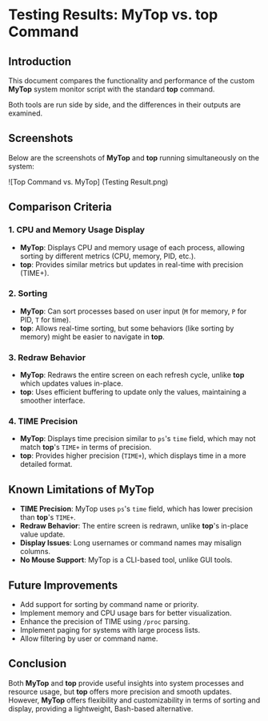# Testing Results: MyTop vs. top Command

## Introduction
This document compares the functionality and performance of the custom **MyTop** system monitor script with the standard **top** command.

Both tools are run side by side, and the differences in their outputs are examined.

## Screenshots

Below are the screenshots of **MyTop** and **top** running simultaneously on the system:

![Top Command vs. MyTop] (Testing Result.png)

## Comparison Criteria

### 1. **CPU and Memory Usage Display**
- **MyTop**: Displays CPU and memory usage of each process, allowing sorting by different metrics (CPU, memory, PID, etc.).
- **top**: Provides similar metrics but updates in real-time with precision (TIME+).

### 2. **Sorting**
- **MyTop**: Can sort processes based on user input (`M` for memory, `P` for PID, `T` for time).
- **top**: Allows real-time sorting, but some behaviors (like sorting by memory) might be easier to navigate in **top**.

### 3. **Redraw Behavior**
- **MyTop**: Redraws the entire screen on each refresh cycle, unlike **top** which updates values in-place.
- **top**: Uses efficient buffering to update only the values, maintaining a smoother interface.

### 4. **TIME Precision**
- **MyTop**: Displays time precision similar to `ps`'s `time` field, which may not match **top**'s `TIME+` in terms of precision.
- **top**: Provides higher precision (`TIME+`), which displays time in a more detailed format.

## Known Limitations of MyTop
- **TIME Precision**: MyTop uses `ps`'s `time` field, which has lower precision than **top**'s `TIME+`.
- **Redraw Behavior**: The entire screen is redrawn, unlike **top**'s in-place value update.
- **Display Issues**: Long usernames or command names may misalign columns.
- **No Mouse Support**: MyTop is a CLI-based tool, unlike GUI tools.

## Future Improvements
- Add support for sorting by command name or priority.
- Implement memory and CPU usage bars for better visualization.
- Enhance the precision of TIME using `/proc` parsing.
- Implement paging for systems with large process lists.
- Allow filtering by user or command name.

## Conclusion
Both **MyTop** and **top** provide useful insights into system processes and resource usage, but **top** offers more precision and smooth updates. However, **MyTop** offers flexibility and customizability in terms of sorting and display, providing a lightweight, Bash-based alternative.

